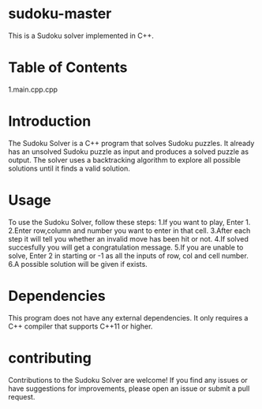 # sudoku-master
This is a Sudoku solver implemented in C++.

# Table of Contents
1.main.cpp.cpp

# Introduction
The Sudoku Solver is a C++ program that solves Sudoku puzzles. 
It already has an unsolved Sudoku puzzle as input and produces a solved puzzle as output.
The solver uses a backtracking algorithm to explore all possible solutions until it finds a valid solution.

# Usage
To use the Sudoku Solver, follow these steps:
1.If you want to play, Enter 1.
2.Enter row,column and number you want to enter in that cell.
3.After each step it will tell you whether an invalid move has been hit or not.
4.If solved succesfully you will get a congratulation message.
5.If you are unable to solve, Enter 2 in starting or -1 as all the inputs of row, col and cell number.
6.A possible solution will be given if exists.

# Dependencies
This program does not have any external dependencies. It only requires a C++ compiler that supports C++11 or higher.

# contributing
Contributions to the Sudoku Solver are welcome! If you find any issues or have suggestions for improvements, please open an issue or submit a pull request.
